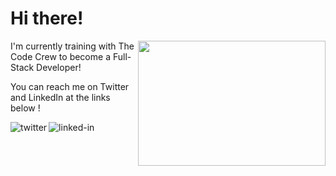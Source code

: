<h1> Hi there! </h1> <img align="right" width="300" height="200" src="https://media.giphy.com/media/7Z49eulwv4aGY35RaD/giphy.gif">
<p>I'm currently training with The Code Crew to become a Full-Stack Developer!</p>
<p>You can reach me on Twitter and LinkedIn at the links below !

[<img align="left" alt="twitter" src="https://img.shields.io/badge/twitter-%231DA1F2.svg?&style=for-the-badge&logo=twitter&logoColor=white" />](https://twitter.com/CoderM6)

[<img align="left" alt="linked-in" src="https://img.shields.io/badge/linkedin-%230077B5.svg?&style=for-the-badge&logo=linkedin&logoColor=white" />](https://www.linkedin.com/in/miqelle)
  

